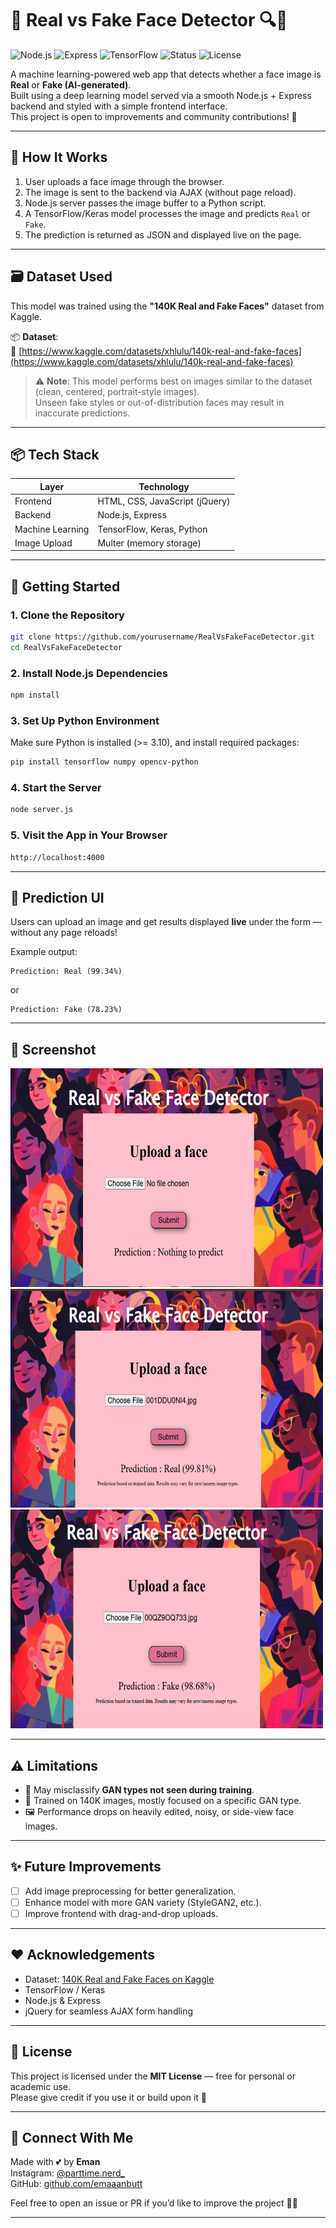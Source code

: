 # 🌸 Real vs Fake Face Detector 🔍🤖

![Node.js](https://img.shields.io/badge/Backend-Node.js-green)
![Express](https://img.shields.io/badge/Server-Express-yellow)
![TensorFlow](https://img.shields.io/badge/Model-TensorFlow/Keras-orange)
![Status](https://img.shields.io/badge/Status-Working-brightgreen)
![License](https://img.shields.io/badge/License-MIT-pink)

A machine learning-powered web app that detects whether a face image is **Real** or **Fake (AI-generated)**.  
Built using a deep learning model served via a smooth Node.js + Express backend and styled with a simple frontend interface.  
This project is open to improvements and community contributions! 💫

---

## 🧠 How It Works

1. User uploads a face image through the browser.
2. The image is sent to the backend via AJAX (without page reload).
3. Node.js server passes the image buffer to a Python script.
4. A TensorFlow/Keras model processes the image and predicts `Real` or `Fake`.
5. The prediction is returned as JSON and displayed live on the page.

---

## 🗃️ Dataset Used

This model was trained using the **"140K Real and Fake Faces"** dataset from Kaggle.

📦 **Dataset**:  
🔗 [https://www.kaggle.com/datasets/xhlulu/140k-real-and-fake-faces](https://www.kaggle.com/datasets/xhlulu/140k-real-and-fake-faces)

> ⚠️ **Note**: This model performs best on images similar to the dataset (clean, centered, portrait-style images).  
Unseen fake styles or out-of-distribution faces may result in inaccurate predictions.

---

## 📦 Tech Stack

| Layer        | Technology               |
|--------------|---------------------------|
| Frontend     | HTML, CSS, JavaScript (jQuery) |
| Backend      | Node.js, Express         |
| Machine Learning | TensorFlow, Keras, Python |
| Image Upload | Multer (memory storage)  |

---

## 🚀 Getting Started

### 1. Clone the Repository
```bash
git clone https://github.com/yourusername/RealVsFakeFaceDetector.git
cd RealVsFakeFaceDetector
```

### 2. Install Node.js Dependencies
```bash
npm install
```

### 3. Set Up Python Environment
Make sure Python is installed (>= 3.10), and install required packages:
```bash
pip install tensorflow numpy opencv-python
```

### 4. Start the Server
```bash
node server.js
```

### 5. Visit the App in Your Browser
```bash
http://localhost:4000
```

---

## 🎯 Prediction UI

Users can upload an image and get results displayed **live** under the form — without any page reloads!

Example output:
```
Prediction: Real (99.34%)
```

or

```
Prediction: Fake (78.23%)
```

---

## 📸 Screenshot


<img src="/preview/preview1.png" alt="Screenshot" height="350" width="500">
<img src="/preview/preview2.png" alt="Screenshot" height="350" width="500">
<img src="/preview/preview3.png" alt="Screenshot" height="350" width="500">

---

## ⚠️ Limitations

- 🚫 May misclassify **GAN types not seen during training**.
- 🧠 Trained on 140K images, mostly focused on a specific GAN type.
- 🖼️ Performance drops on heavily edited, noisy, or side-view face images.

---

## ✨ Future Improvements

- [ ] Add image preprocessing for better generalization.
- [ ] Enhance model with more GAN variety (StyleGAN2, etc.).
- [ ] Improve frontend with drag-and-drop uploads.

---

## ❤️ Acknowledgements

- Dataset: [140K Real and Fake Faces on Kaggle](https://www.kaggle.com/datasets/xhlulu/140k-real-and-fake-faces)
- TensorFlow / Keras
- Node.js & Express
- jQuery for seamless AJAX form handling

---

## 📜 License

This project is licensed under the **MIT License** — free for personal or academic use.  
Please give credit if you use it or build upon it 💖

---

## 💌 Connect With Me

Made with 💕 by **Eman**  
Instagram: [@parttime.nerd_](https://instagram.com/parttime.nerd_)  
GitHub: [github.com/emaaanbutt](https://github.com/emaaanbutt)

Feel free to open an issue or PR if you’d like to improve the project 🌱✨

---

